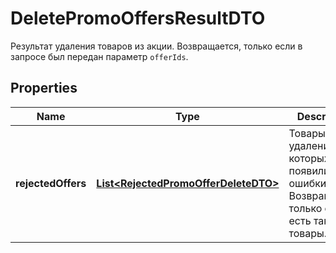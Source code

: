 

# DeletePromoOffersResultDTO

Результат удаления товаров из акции.  Возвращается, только если в запросе был передан параметр `offerIds`. 

## Properties

| Name | Type | Description | Notes |
|------------ | ------------- | ------------- | -------------|
|**rejectedOffers** | [**List&lt;RejectedPromoOfferDeleteDTO&gt;**](RejectedPromoOfferDeleteDTO.md) | Товары, при удалении которых появились ошибки.  Возвращается, только если есть такие товары.  |  [optional] |



